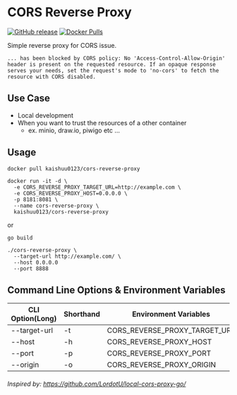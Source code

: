 # CORS Reverse Proxy

[![GitHub release](https://img.shields.io/github/release/kaishuu0123/cors-reverse-proxy.svg)][releases]
[![Docker Pulls](https://img.shields.io/docker/pulls/kaishuu0123/cors-reverse-proxy.svg)][docker]

[releases]: https://github.com/kaishuu0123/cors-reverse-proxy/releases
[docker]: https://hub.docker.com/r/kaishuu0123/cors-reverse-proxy/

Simple reverse proxy for CORS issue.

```plain
... has been blocked by CORS policy: No 'Access-Control-Allow-Origin' header is present on the requested resource. If an opaque response serves your needs, set the request's mode to 'no-cors' to fetch the resource with CORS disabled.
```

## Use Case

* Local development
* When you want to trust the resources of a other container
  * ex. minio, draw.io, piwigo etc ...

## Usage

```shell
docker pull kaishuu0123/cors-reverse-proxy

docker run -it -d \
  -e CORS_REVERSE_PROXY_TARGET_URL=http://example.com \
  -e CORS_REVERSE_PROXY_HOST=0.0.0.0 \
  -p 8181:8081 \
  --name cors-reverse-proxy \
  kaishuu0123/cors-reverse-proxy
```

or

```shell
go build

./cors-reverse-proxy \
  --target-url http://example.com/ \
  --host 0.0.0.0
  --port 8888
```

## Command Line Options & Environment Variables

| CLI Option(Long) | Shorthand | Environment Variables         | Example               | Default   |
| ---------------- | --------- | ----------------------------- | --------------------- | --------- |
| --target-url     | -t        | CORS_REVERSE_PROXY_TARGET_URL | `http://example.com/`   |           |
| --host           | -h        | CORS_REVERSE_PROXY_HOST       | `0.0.0.0`             | localhost |
| --port           | -p        | CORS_REVERSE_PROXY_PORT       | `8888`                | 8081      |
| --origin         | -o        | CORS_REVERSE_PROXY_ORIGIN     | `http://example.com/` | `*`       |

###### Inspired by: https://github.com/LordotU/local-cors-proxy-go/
